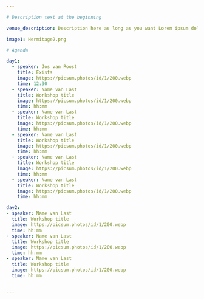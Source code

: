 ```yaml
---

# Description text at the beginning

venue_description: Description here as long as you want Lorem ipsum dolor sit amet, consectetur adipiscing elit, sed do eiusmod tempor incididunt ut labore et dolore magna aliqua. Ut enim ad minim  veniam, quis nostrud exercitation ullamco laboris nisi ut aliquip ex ea commodo consequat. Duis aute  irure dolor in reprehenderit in voluptate velit esse cillum dolore eu fugiat nulla pariatur.  Excepteur sint occaecat cupidatat non proident, sunt in culpa qui officia deserunt mollit anim id  est laborum.

image1: Hermitage2.png

# Agenda

day1:
  - speaker: Jos van Roost
    title: Exists
    image: https://picsum.photos/id/1/200.webp
    time: 12:30
  - speaker: Name van Last
    title: Workshop title
    image: https://picsum.photos/id/1/200.webp
    time: hh:mm
  - speaker: Name van Last
    title: Workshop title
    image: https://picsum.photos/id/1/200.webp
    time: hh:mm
  - speaker: Name van Last
    title: Workshop title
    image: https://picsum.photos/id/1/200.webp
    time: hh:mm
  - speaker: Name van Last
    title: Workshop title
    image: https://picsum.photos/id/1/200.webp
    time: hh:mm
  - speaker: Name van Last
    title: Workshop title
    image: https://picsum.photos/id/1/200.webp
    time: hh:mm

day2:
- speaker: Name van Last
  title: Workshop title
  image: https://picsum.photos/id/1/200.webp
  time: hh:mm
- speaker: Name van Last
  title: Workshop title
  image: https://picsum.photos/id/1/200.webp
  time: hh:mm
- speaker: Name van Last
  title: Workshop title
  image: https://picsum.photos/id/1/200.webp
  time: hh:mm


---
```

